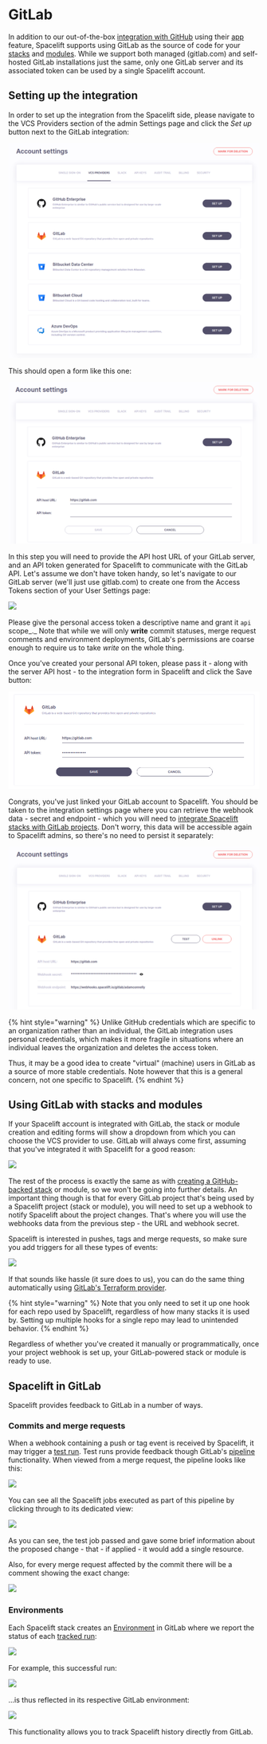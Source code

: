 # GitLab

In addition to our out-of-the-box [integration with GitHub](github.md) using their [app](https://docs.github.com/en/free-pro-team@latest/developers/apps) feature, Spacelift supports using GitLab as the source of code for your [stacks](../../concepts/stack/) and [modules](../../vendors/terraform/module-registry.md). While we support both managed (gitlab.com) and self-hosted GitLab installations just the same, only one GitLab server and its associated token can be used by a single Spacelift account.

## Setting up the integration

In order to set up the integration from the Spacelift side, please navigate to the VCS Providers section of the admin Settings page and click the _Set up_ button next to the GitLab integration:

![](<../../assets/screenshots/image (104).png>)

This should open a form like this one:

![](<../../assets/screenshots/image (105).png>)

In this step you will need to provide the API host URL of your GitLab server, and an API token generated for Spacelift to communicate with the GitLab API. Let's assume we don't have token handy, so let's navigate to our GitLab server (we'll just use gitlab.com) to create one from the Access Tokens section of your User Settings page:

![](../../assets/screenshots/Personal\_Access\_Tokens\_·\_User\_Settings\_·\_GitLab\_and\_Slack\_\_\_Zuzia\_\_\_office-space.png)

Please give the personal access token a descriptive name and grant it  `api` scope_._ Note that while we will only **write** commit statuses, merge request comments and environment deployments, GitLab's permissions are coarse enough to require us to take _write_ on the whole thing.

Once you've created your personal API token, please pass it - along with the server API host - to the integration form in Spacelift and click the Save button:

![](<../../assets/screenshots/image (106).png>)

Congrats, you've just linked your GitLab account to Spacelift. You should be taken to the integration settings page where you can retrieve the webhook data - secret and endpoint - which you will need to [integrate Spacelift stacks with GitLab projects](gitlab.md#using-gitlab-with-stacks-and-modules). Don't worry, this data will be accessible again to Spacelift admins, so there's no need to persist it separately:

![](<../../assets/screenshots/image (107).png>)

{% hint style="warning" %}
Unlike GitHub credentials which are specific to an organization rather than an individual, the GitLab integration uses personal credentials, which makes it more fragile in situations where an individual leaves the organization and deletes the access token.

Thus, it may be a good idea to create "virtual" (machine) users in GitLab as a source of more stable credentials. Note however that this is a general concern, not one specific to Spacelift.
{% endhint %}

## Using GitLab with stacks and modules

If your Spacelift account is integrated with GitLab, the stack or module creation and editing forms will show a dropdown from which you can choose the VCS provider to use. GitLab will always come first, assuming that you've integrated it with Spacelift for a good reason:

![](../../assets/screenshots/New\_stack\_·\_marcinwyszynski.png)

The rest of the process is exactly the same as with [creating a GitHub-backed stack](../../concepts/stack/#integrate-vcs) or module, so we won't be going into further details. An important thing though is that for every GitLab project that's being used by a Spacelift project (stack or module), you will need to set up a webhook to notify Spacelift about the project changes. That's where you will use the webhooks data from the previous step - the URL and webhook secret.

Spacelift is interested in pushes, tags and merge requests, so make sure you add triggers for all these types of events:

![](../../assets/screenshots/Webhooks\_·\_Settings\_·\_spacelift-test\_\_\_demo\_·\_GitLab.png)

If that sounds like hassle (it sure does to us), you can do the same thing automatically using [GitLab's Terraform provider](https://registry.terraform.io/providers/gitlabhq/gitlab/latest/docs/resources/project\_hook).

{% hint style="warning" %}
Note that you only need to set it up one hook for each repo used by Spacelift, regardless of how many stacks it is used by. Setting up multiple hooks for a single repo may lead to unintended behavior.
{% endhint %}

Regardless of whether you've created it manually or programmatically, once your project webhook is set up, your GitLab-powered stack or module is ready to use.

## Spacelift in GitLab

Spacelift provides feedback to GitLab in a number of ways.

### Commits and merge requests

When a webhook containing a push or tag event is received by Spacelift, it may trigger a [test run](../../concepts/run/). Test runs provide feedback though GitLab's [pipeline](https://docs.gitlab.com/ee/ci/pipelines/) functionality. When viewed from a merge request, the pipeline looks like this:

![](../../assets/screenshots/Add\_another\_context\_\_\_1\_\_·\_Merge\_Requests\_·\_spacelift-test\_\_\_demo\_·\_GitLab.png)

You can see all the Spacelift jobs executed as part of this pipeline by clicking through to its dedicated view:

![](../../assets/screenshots/Pipeline\_·\_spacelift-test\_\_\_demo\_·\_GitLab.png)

As you can see, the test job passed and gave some brief information about the proposed change - that - if applied - it would add a single resource.

Also, for every merge request affected by the commit there will be a comment showing the exact change:

![](<../../assets/screenshots/Add\_another\_context\_\_\_1\_\_·\_Merge\_Requests\_·\_spacelift-test\_\_\_demo\_·\_GitLab (1).png>)

### Environments

Each Spacelift stack creates an [Environment](https://docs.gitlab.com/ee/ci/environments/) in GitLab where we report the status of each [tracked run](../../concepts/run/):

![](../../assets/screenshots/Environments\_·\_spacelift-test\_\_\_demo\_·\_GitLab\_and\_Slack\_\_\_tanzle-spacelift\_\_\_Spacelift.png)

For example, this successful run:

![](../../assets/screenshots/Update\_context\_go\_·\_Powered\_by\_GitLab\_and\_Slack\_\_\_tanzle-spacelift\_\_\_Spacelift.png)

...is thus reflected in its respective GitLab environment:

![](<../../assets/screenshots/Environments\_·\_spacelift-test\_\_\_demo\_·\_GitLab\_and\_Slack\_\_\_tanzle-spacelift\_\_\_Spacelift (1).png>)

This functionality allows you to track Spacelift history directly from GitLab.
